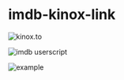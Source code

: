 # imdb-kinox-link

![kinox.to](https://i.imgur.com/iSUSD6r.png)



![imdb userscript](https://i.imgur.com/WP3NlYR.png)



![example](https://i.imgur.com/TA9QK8J.jpg)
